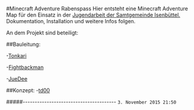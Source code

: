 #Minecraft Adventure Rabenspass
Hier entsteht eine Minecraft Adventure Map für den Einsatz in der [Jugendarbeit der Samtgemeinde Isenbüttel.](http://rabenspass.de)
Dokumentation, Installation und weitere Infos folgen.

An dem Projekt sind beteiligt:

##Bauleitung:

-[Tonkari](https://github.com/Tonkari)

-[Fightbackman](https://github.com/Fightbackman)

-[JueDee](https://facebook.com/xXYueDeeXx)

##Konzept:
-[td00](https://github.com/td--)

#####---------------------------------------
`3. November 2015 21:50`